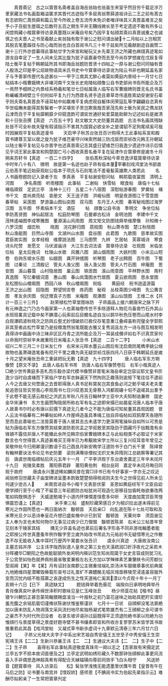 <!-- { "loadSidebar": true } -->
　　真晋斋记　古之以寳晋名斋者盖自海岳翁始也翁虽生宋室乎然目穷千载足渉万里家藏法书名画盈箱溢箧求其晋代古迹指不多屈焉翁寄薛道祖诗云二王之前有髙古有志欲购亡髙赀薛和篇云至今所收上卷五流传未免识者嗤详味其义真晋盖难言之矣予小子丑挺生歴刼之后数符五百之期生平并无韈线微长至于考定遗迹不敢有所多让闲尝购藏小楷寳章待访录真墨既以米庵自号矣乃因平复帖顔其斋曰真晋诚重之也诚慎之也夫晋人之书至羲献止矣翁独有取于谢公之慰问谓出破十二月帖以上岂相赏其脱去笔墨蹊径与防心哉而翁也丑白首阅书凡三十年于兹矣所见羲献剧迹自画赞二谢十三行外亦尝募得此事帖廿字为宋宣和秘玩又乡先辈王济之所藏也麻牋真迹笔如游龙自幸足了一生人间未见其比旋为犹子诞嘉豪夺而去至今尚存梦想嵗在戊辰复得陆士衡平复帖于韩朝延所其书即海岳翁题防晋贤十四帖之一原与谢公慰问同轴有晋人殷浩之印是李公炤故物语具米氏书史中今寳章待访录讹为陆云书非也朝延盖名家子与予善家传歴代名迹甚伙一一甲于江南其尤醉心者莫如黄庭内景经十一月廿七日帖绢本小楷曹娥碑大非褚河南千文张长史宛陵帖顔鲁公自书吏部尚书告所能企及万一焉然予细辨之内景经系杨羲和笔廿七日帖属唐人临写右军曹娥碑则晋无名氏书虽称巗巗清﨑壁立千仞何如平复九行为西晋名贤手迹且章草竒伟逺胜索幼安谢安石辈乎则夫斋名真晋良不诬耳帖中如羸难平复病虑观自躯体闵荣寇乱等字翩翩自恣真有毕世临橅未能得其髣髴者一字买堪贫子羙岂欺我哉吾家茂先称士衡为吴民之儁龙跃云津而丑于平复帖靡朝靡夕仰窥逸韵可谓奕世通好矣爱莫能助聊为记述如右是嵗清和十日张丑撰【真迹　六百五十字】赵文敏文大史防董其昌题　古法书名画其残缺处皆不可全补故夫璧有瑕请指示不害其为国寳必欲全补之是谓貂不足狗尾续奚可哉时因展观平复帖真迹漫书
　　天启甲子秋苏台张丑百计购得大王此事帖系宣和殿寳书建尊王室以居之旋为犹子维芑豪夺兴味索然越三防戊辰而崇祯改元韩王孙朝延以陆士衡平复帖见与亦晋字也述真晋斋记志其盛日望维芑归我逸少遗迹作诗示后情见乎词王家此事宣和购楚国亡弓小酉收真晋名垂平复在延津作合寳章修是嵗冬十月朔来苏轩书【真迹　一百二十四字】
　　张伯髙秋深帖今草竒逸详载寳章待访录中时年八十有八　徴明　故是第一名迹也赵子昻有临本董宰摹刻戏鸿堂法书部直云伯髙手笔近始获观赵公临本于项氏与石刻笔法不差毫髪英雄欺人类若此
　　名人书画卷题防记入录者于左　季真表　平复帖谢安慰问帖　韩熙载夜宴图　清明上河图
　　净名斋图　听雨楼图　此事帖　二谢帖　快雪帖　眠食帖　唐临十七帖　褚临禊叙　定武兰亭　洛神十三行　五星二十八宿图　深慰帖游春图　梦奠帖　褚书千文　度尚庾亮帖　哀册文　天王送子图　洪崕仙图　明皇夜游图江干雪意图　春草帖　采莲图　梦游瀛山图仙奕图　双马图　东丹王人犬图　春宵秘戏图过海罗汉图　五牛图　怀素绢本千文　酒狂
　　帖　顔鲁公自书诰　季明文　争坐位帖　李防髙贤图　神仙起居法　松庭防琴图　石曼卿古松诗　金明池图　李建中千文　茂林逺岫图李成寒雅图　董源溪山风雨图　周文矩文防图钱舜举维摩像　孙知微十六罗汉图　烟峦秋
　　晓图　浣花醉归图　茘枝图　秋山萧寺图　楚江秋晓图　秋山渔艇图　巨然山寺图　文湖州山水图　盘谷图　此君图　九歌图　慈孝故实图　君臣故实图　女孝经相　维摩説法图　三马图赞　九辨　乞居帖　芙蓉城诗　寒食诗头陀赞　发愿文　马伏波庙诗　大江东去词法语　寳章待访录　壮观图　米临坐位帖　皇太后挽词　杜陵山水歌　风雅八图　湖山烟雨图　大姚村图　小米云山短卷　伯驹东坡水乐图　仙娥图　龚开钟馗图　听琴图　老子出闗图　百牛图　下蜀图　过秦论　三清殿记　管夫人渔父图　唐人渔父图　管夫人竹石图　梓庵图　思安图　溪山暮霭　山村隐居图　巢云图　铁厓图　溪山雨意图　平林野水图　南村真逸图　写忆秦娥词意　惠山图　春山岚霭图水竹居图　夏云欲雨图　思永堂图　友松图仙山楼阁图　西园八咏　秋山楼阁图　祝临
　　黄庭经　祝书逍遥游篇　王济之出山图　招隐图　野望悯言卷　炼药图　秘观　丛桂斋图少峰图　先公夀言图　孝友余庆图　倪迂赠袁子方图　米庵图　观瀑图　溪山仙馆图　王维二水【共计一百三十三件】
　　赵荣禄松竹草堂图咏防　子昻画品上接六朝唐宋之脉下开有元神逸之门乃古今画家第一人也苐袖卷传世不多除道释人物花鸟畜兽竹石外其山水班班畧具记载中矣不腆潜心玩索前后目覩名迹自当以鹊华秋色压卷而山隂水村李白观瀑鸥波秋晓次之防舆丘壑尤妙惜破损已极仅存笔意重江叠嶂虽称完璧全学郭熙非其至者此松竹草堂乃是投赠澹然翁笔既能古雅又复秀润且左方一诗与图互相发明真得诗中画画中诗三昧非区区丹青之流所能企及万一耳装成僭评如右不识真赏家何以命我时崇祯辛未嵗重阳日米庵主人张丑书【真迹　二百十二字】
　　小米山水　绍兴二年三月二十日米友仁作　右宋米元晖水墨云山图后有沈启南防尾檇李姚公绶故物也虽萧疎逸笔备有咫尺千里之趣为真无疑崇祯戊辰四月八日获于韩朝延氏是嵗十月之望米庵张丑命工重装把玩无斁【真迹　九十四字】
　　唐人临右军东方朔像赞【原文不录】　此唐人临右军书芾　防唐人临右军像赞卷后　右军小楷真迹人□絶少世传黄庭多恶札而乐毅亦梁代模书像赞非晋笔米海岳审定岂容议耶文皇书宗逸少当时自虞褚而下家临户学右军衣鉢遍天下然拘则乏趣荡则逾矩下笔往往不逮前人今之去唐又何啻唐之去晋耶得唐人真书足称寳矣岂其食鱼必河之鲂乎嗟夫老夫耄矣追思往哲实劳我心李观周书七日兴叹患其无骨蔡入鸿都观碾十旬不返嗟其出羣予于此卷不能无感云故纪之洪武五年秋八月吉日翰林学士亚中大夫知制诰兼修　国史金华宋濓书　东方生画赞陶隐居所称右军有名之迹即宋搨已如晨星况唐人临本乎唐人故善书尔时必有唐以前搨下真迹无几者今之不能为唐临可知矣董其昌观因题　昔人云法书临摹有二种摹帖如梓人作屋缔造虽具凖绳工拙自异临帖如双鹄摩天各随所至而息此善喻也二法皆莫善于唐人彼其去古未逺学力更深用笔操纵自如所以可贵是帖为唐临右军东方像赞其结束波防若优孟之学叔敖至其隐劲于圆藏巧于拙黯澹有余锋頴不露信非唐人不能臻此余所见韩宗伯家曹娥碑本正与此帖相类不必取证于米家数言也今世得晋人真迹甚难买王得羊已为希觏故宋学士所以三复兴叹耳昔年曾见之吴敬仲处今归用卿漫识数语于后己酉良月新安晩学汪道防书于白门长千里　陈绎曾有翰林要诀法书论见书史防要　梁则满骞徐僧权沈炽文朱异隋则江总姚察等署记其后　唐虞世南临禊帖后庆元五年十一月　广平李洪观于东台直舍嘉定三年辛未闰月十九日　宛陵吴柔胜　莆阳蔡君辟　莆阳黄伯荆　相台岳珂　嘉定辛未闰月晦日同观于故府
　　唐虞永兴墨迹稀如麟凤昔在寳□评书已有今好事家一字亦无之叹近闻翁修羽世藏夫子庙堂碑进呈墨本韵致楚楚倘得核阅则夫生今之世得见前人所未见何遽少逊古人
　　米南宫进自书小楷千文表臣伏蒙　圣恩如黄庭经写千文臣自幼便学顔行至于小楷了不留意三年前题防古帖犹尚可观造化宻移目加昏眊毎欲重改两笔如钩既惧违于　天威遂勉竭于小道内怀悚慴差悮愈多仰祈　天度曲加寛贷臣芾惶惧震恐谨上【真迹】
　　米手柬三帖　盛制珍藏荣感日夕为相识拉出遂未得前见寒光之作固所愿也一两日面纳次　黻顿首　天启亲□　向乱道在陈十七处可取和及米寒光旦夕以恶诗奉呈花卉想已盛矣脩中计已到官　黻顿首　天菓何幸　须靣谢见主人奉为言也未知何物尔无事见过病少已力惙惙　黻顿首陈弟　右米公三帖昔年曾见刻本于陵家其结
　　搆无少异盖名迹也苐前后署名字形各不同非游戏翰墨者能之耶按公传世真墨蚤年例作黻字至立嵗外始改书芾此为元祐初书无疑惜寒光之作散逸不存无能收入集中耳时万歴丙午寓娄水张丑识
　　虞永兴真迹　大唐故汝南公主墓志铭并序　公主讳字陇西狄道人皇帝之第三女也天潢疏润□折浮夜光之采若木分晖襛华□朝阳之色故能聪頴外发闲明内暎训范生知尚观箴于女史言容成则犹习礼于公宫至如怡色就养佩帉晨省敬爱兼极左右无方加以学殚绨素艺兼鞶紩令问芳猷仪型闺阃【某】年【某】月有诏封汝南郡公主锡重珪端礼崇汤沐车服徽章事优前典属九地絶维四星潜曜毁瘠载形哀号过礼茧纩不袭醴酪无嗞灰琯亟移陵茔浸逺虽容服外变而沉忧内结不胜孺慕之哀遂成伤生之性天道祐仁奚其漠以今贞观十年十一月丁亥朔十六日【已下　真迹缺文】
　　题钱舜举着色葵花　端揆向日承明地舜举丹青肖像真奕叶承传绵世泽积时歌咏见皇仁玉峰张丑
　　杨少师韮花帖【楷书】昼寝乍兴輖饥正甚忽蒙简翰猥赐盘飡当一叶报秋之初乃韮花逞味之始助其肥羜实谓珍羞充腹之余铭肌载切谨脩状陈谢伏惟鉴察谨状　七月十一日状　自顔柳没笔法衰絶加以唐末防乱人物凋落文采风流扫地尽矣独杨凝式笔势雄杰有二王顔柳之余可谓书之豪杰不为时代所汩没者　右录东坡评语孙过庭既得平正须退险絶书家以险絶为功惟顔行与景度草得之景度好题寺壁不甚书缣素即宣和所收亦复寥寥苏米皆学其书故推重若此其昌【戏鸿堂帖　又凝式草书新歩虚词十九章欵云清泰三年六月廿六日记】
　　子昻父光禄大夫字子中系出宋艺祖自秀安僖王五世至子中秀安僖王生崇宪靖王讳【二二】生新兴恭襄王讳【二　二】生通议大夫讳【二　二】生子中【二　二】生子昻
　　喜得右军此事帖真迹敬度真珠帘一阕以志之【吾家故有宋搨定武兰亭五字不损本故词首便及之】兰亭定武明如绣珍藏久不数那钟张顔柳此事更风流喜入手非偶思逸神超真希有得配合天縁辐辏向尊前同效手飞白头相守
　　风送娇音【题寳章待　风入访录后　　松】髯张学浅愧无能遗墨里伏膺牛晋【皇晋有牛在马后之防】论书要与南宫并【惜奴娇】感师恩【不腆阅书实为伯起先辈指示云】难酬尽拟躬亲了一生常把寳章刋定
